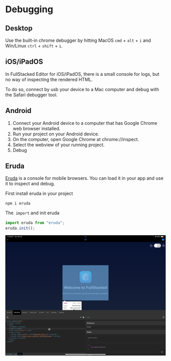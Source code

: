 # Debugging

## Desktop

Use the built-in chrome debugger by hitting MacOS `cmd` + `alt` + `i` and Win/Linux `ctrl` + `shift` + `i`.

## iOS/iPadOS

In FullStacked Editor for iOS/iPadOS, there is a small console for logs, but no way of inspecting the rendered HTML.

To do so, connect by usb your device to a Mac computer and debug with the Safari debugger tool.

## Android

1.  Connect your Android device to a computer that has Google Chrome web browser installed.
2.  Run your project on your Android device.
3.  On the computer, open Google Chrome at chrome://inspect.
4.  Select the webview of your running project.
5.  Debug

## Eruda

[Eruda](https://github.com/liriliri/eruda) is a console for mobile browsers. You can load it in your app and use it to inspect and debug.

First install eruda in your project

```shellscript
npm i eruda
```

The` import` and init eruda

```javascript
import eruda from "eruda";
eruda.init();
```

![BlockNote image](/images/eruda.PNG)

